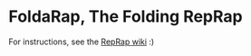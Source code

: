 FoldaRap, The Folding RepRap
============================

For instructions, see the [RepRap wiki](http://reprap.org/wiki/FoldaRap) :)
